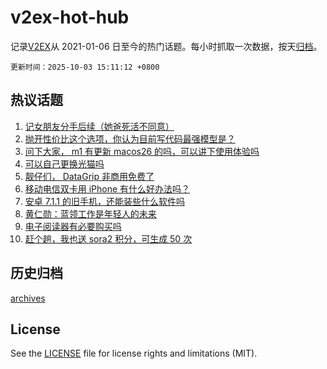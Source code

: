# v2ex-hot-hub

 记录[V2EX](https://www.v2ex.com/)从 2021-01-06 日至今的热门话题。每小时抓取一次数据，按天[归档](archives)。

`更新时间：2025-10-03 15:11:12 +0800`

## 热议话题

1. [记女朋友分手后续（她爸死活不同意）](https://www.v2ex.com/t/1163215)
1. [抛开性价比这个选项，你认为目前写代码最强模型是？](https://www.v2ex.com/t/1163230)
1. [问下大家， m1 有更新 macos26 的吗，可以讲下使用体验吗](https://www.v2ex.com/t/1163173)
1. [可以自己更换光猫吗](https://www.v2ex.com/t/1163205)
1. [靓仔们， DataGrip 非商用免费了](https://www.v2ex.com/t/1163202)
1. [移动电信双卡用 iPhone 有什么好办法吗？](https://www.v2ex.com/t/1163177)
1. [安卓 7.1.1 的旧手机，还能装些什么软件吗](https://www.v2ex.com/t/1163191)
1. [黄仁勋：蓝领工作是年轻人的未来](https://www.v2ex.com/t/1163211)
1. [电子阅读器有必要购买吗](https://www.v2ex.com/t/1163217)
1. [赶个趟，我也送 sora2 积分，可生成 50 次](https://www.v2ex.com/t/1163221)

## 历史归档

[archives](archives)

## License

See the [LICENSE](LICENSE) file for license rights and limitations (MIT).
